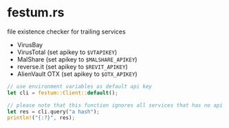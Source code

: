 festum.rs
==========

file existence checker for trailing services

* VirusBay
* VirusTotal (set apikey to `$VTAPIKEY`)
* MalShare (set apikey to `$MALSHARE_APIKEY`)
* reverse.it (set apikey to `$REVIT_APIKEY`)
* AlienVault OTX (set apikey to `$OTX_APIKEY`)

```rust
// use environment variables as default api key
let cli = festum::Client::default(); 

// please note that this function ignores all services that has no api key.
let res = cli.query("a hash");
println!("{:?}", res);
```

